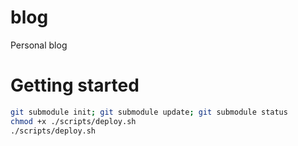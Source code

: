 # blog

Personal blog

# Getting started

```sh
git submodule init; git submodule update; git submodule status
chmod +x ./scripts/deploy.sh
./scripts/deploy.sh
```
